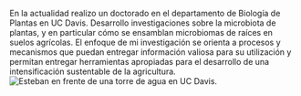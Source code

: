 En la actualidad realizo un doctorado en el departamento de Biología de Plantas en UC Davis. Desarrollo investigaciones sobre la microbiota de plantas, y en particular cómo se ensamblan microbiomas de raíces en suelos agrícolas. El enfoque de mi investigación se orienta a procesos y mecanismos que puedan entregar información valiosa para su utilización y permitan entregar herramientas apropiadas para el desarrollo de una intensificación sustentable de la agricultura.  
![Esteban en frente de una torre de agua en UC Davis.](/img/frontpicture.png)